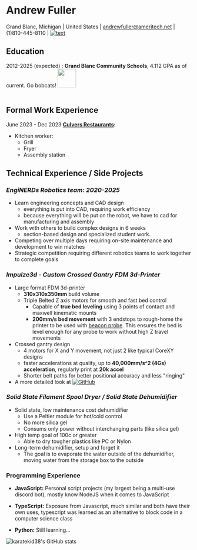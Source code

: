 Andrew Fuller
============

Grand Blanc, Michigan 
                     |
United States        |                   <andrewfuller@ameritech.net>
                     |
(1)810-445-8110      |               [![text](https://img.shields.io/badge/LinkedIn-0077B5?style=for-the-badge&logo=linkedin&logoColor=white)](https://www.linkedin.com/in/andrew-fuller-72017b30b)


Education
---------
2012-2025 (expected)
:   **Grand Blanc Community Schools**, 4.112 GPA as of current. Go bobcats! <img src="https://www.gbcs.org//cms/lib/MI50000457/Centricity/Domain/12/GBHS.png" width="50" height="50" />
<br></br>

Formal Work Experience
----------

June 2023 - Dec 2023
**[Culvers Restaurants](https://www.culvers.com/):**

* Kitchen worker:
  * Grill
  * Fryer
  * Assembly station

Technical Experience / Side Projects
--------------------

### *EngiNERDs Robotics team: 2020-2025*
* Learn engineering concepts and CAD design
   * everything is put into CAD, requiring work efficiency
   * because everything will be put on the robot, we have to cad for manufacturing and assembly
* Work with others to build complex designs in 6 weeks
  * section-based design and specialized student work.
* Competing over multiple days requiring on-site maintenance and development to win matches
* Strategic competition requiring different robotics teams to work together to complete goals

### *Impulze3d - Custom Crossed Gantry FDM 3d-Printer*
* Large format FDM 3d-printer
  * **310x310x350mm** build volume
  * Triple Belted Z axis motors for smooth and fast bed control
    * Capable of **true bed leveling** using 3 points of contact and maxwell kinematic mounts
    * **200mm/s bed movement** with 3 endstops to rough-home the printer to be used with [beacon probe](https://beacon3d.com/). This ensures the bed is level enough for any probe to work without high Z travel movements
* Crossed gantry design
   * 4 motors for X and Y movement, not just 2 like typical CoreXY designs
   * faster accelerations at quality, up to **40,000mm/s^2 (4Gs) acceleration**, regularly print at **20k accel**
   * Shorter belt paths for better positional accuracy and less "ringing"
* A more detailed look at [![GitHub](https://img.shields.io/badge/github-%23121011.svg?style=for-the-badge&logo=github&logoColor=white)](https://github.com/Karatekid38/Impulze-3d)

### *Solid State Filament Spool Dryer / Solid State Dehumidifier*
* Solid state, low maintenance cost dehumidifier
  * Use a Peltier module for hot/cold control
  * No more silica gel
  * Consums only power without interchanging parts (like silica gel)
* High temp goal of 100c or greater
  * Able to dry tougher plastics like PC or Nylon
* Long-term dehumidifier, setup and forget it
  * The goal is to evaporate the water outside of the dehumidifier, moving water from the storage box to the outside


### Programming Experience
*   **JavaScript:** Personal script projects (my largest being a multi-use discord bot), mostly know NodeJS when it comes to JavaScript

*   **TypeScript:** Exposure from Javascript, much similar and both have their own uses, typescript was learned as an alternative to block code in a computer science class

*   **Python:** Still learning...
  
![karatekid38's GitHub stats](https://github-readme-stats.vercel.app/api?username=karatekid38&show_icons=true&theme=transparent)
